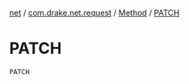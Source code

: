 [net](../../index.md) / [com.drake.net.request](../index.md) / [Method](index.md) / [PATCH](./-p-a-t-c-h.md)

# PATCH

`PATCH`